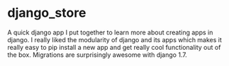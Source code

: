 django_store
============

A quick django app I put together to learn more about creating apps in django. I really liked the modularity of django and its apps which makes it really easy to pip install a new app and get really cool functionality out of the box. Migrations are surprisingly awesome with django 1.7. 
